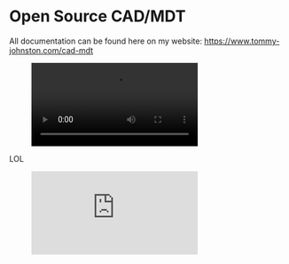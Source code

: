 # Open Source CAD/MDT
All documentation can be found here on my website: https://www.tommy-johnston.com/cad-mdt

<figure class="video_container">
  <video controls="true" allowfullscreen="true">
    <source src="https://gitlab.com/tommy141x/CAD-MDT/-/raw/main/teaser-vid.mp4" type="video/mp4">
  </video>
</figure>

LOL

<figure class="video_container">
  <iframe src="https://gitlab.com/tommy141x/CAD-MDT/-/raw/main/teaser-vid.mp4" frameborder="0" allowfullscreen="true"> 
</iframe>
</figure>
